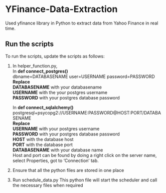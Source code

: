 # YFinance-Data-Extraction
Used yfinance library in Python to extract data from Yahoo Finance in real time.

## Run the scripts
To run the scripts, update the scripts as follows:<br>
1. In helper_function.py, <br>
    In **def connect_postgres()**<br>
      dbname=DATABASENAME user=USERNAME password=PASSWORD<br>
    **Replace**<br>
    **DATABASENAME** with your databasename<br>
    **USERNAME** with the your postgres username <br>
    **PASSWORD** with your postgres database password<br>
    
    In **def connect_sqlalchemy()**<br>
      postgresql+psycopg2://USERNAME:PASSWORD@HOST:PORT/DATABASENAME<br>
    **Replace**<br>
    **USERNAME** with your postgres username<br>
    **PASSWORD** with your postgres database password<br>
    **HOST** with the database host<br>
    **PORT** with the database port<br>
    **DATABASENAME** with your database name<br>
  Host and port can be found by doing a right click on the server name, select Properties, got to ‘Connection’ tab.<br>
  
 2. Ensure that all the python files are stored in one place
 3. Run schedule_data.py
    This python file will start the scheduler and call the necessary files when required

